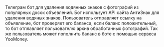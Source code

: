 Телеграм бот для удаления водянных знаков с фотографий из популярных досок объевлений. 
Бот использует API сайта АнтиЗнак для удаления водяных знаков.
Пользователь отправляет ссылку на объявление, бот проверяет его баланса, если баланс положительный, то бот отплавляет пользователю архив обработанных фотографий. 
Так же пользователь может пополнить баланс в боте с помощью сервеса YooMoney.
